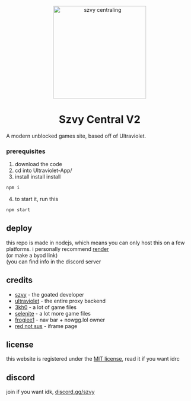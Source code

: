 <p align="center">
  <img src="https://files.catbox.moe/vl5cij.png" alt="szvy centraling" width="250">
</p>

<h1 align="center">Szvy Central V2</h1>


A modern unblocked games site, based off of Ultraviolet.


### prerequisites


1. download the code
2. cd into Ultraviolet-App/
3. install install install

```bash
npm i
```
4. to start it, run this

```bash
npm start
```
## deploy

this repo is made in nodejs, which means you can only host this on a few platforms. i personally recommend [render](https://render.com/deploy?repo=https://github.com/szvy/central) <br>
(or make a byod link) <br>
(you can find info in the discord server

## credits

* [szvy](https://github.com/szvy) - the goated developer
* [ultraviolet](https://github.com/titaniumnetwork-dev/Ultraviolet) - the entire proxy backend
* [3kh0](https://github.com/3kh0) - a lot of game files
* [selenite](https://gitlab.com/skysthelimit.dev/selenite) - a lot more game files
* [frogiee1](https://frogiee.one) - nav bar + nowgg.lol owner
* [red not sus](https://ch3n.cc) - iframe page

## license
this website is registered under the [MIT license](LICENSE), read it if you want idrc

## discord

join if you want idk, [discord.gg/szvy](https://discord.gg/szvy)
